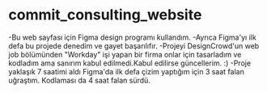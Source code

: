 # commit_consulting_website

-Bu web sayfası için Figma design programı kullandım. 
-Ayrıca Figma'yı ilk defa bu projede denedim ve gayet başarılıfır.
-Projeyi DesignCrowd'un web job bölümünden "Workday" işi yapan bir firma onlar için tasarladım ve kodladım ama sanırım kabul edilmedi.Kabul edilirse güncellerim. :)
-Proje yaklaşık 7 saatimi aldı Figma'da ilk defa çizim yaptığım için 3 saat falan uğraştım. Kodlaması da 4 saat falan sürdü.
